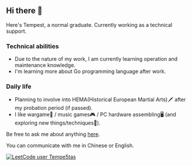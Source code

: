 ## Hi there 👋
Here's Tempest, a normal graduate. Currently working as a technical support.

### Technical abilities
- Due to the nature of my work, I am currently learning operation and maintenance knowledge.
- I'm learning more about Go programming language after work.

### Daily life
- Planning to involve into HEMA(Historical European Martial Arts)🗡 after my probation period (if passed).
- I like wargame🔫 / music games🎮 / PC hardware assembling🖥 (and exploring new things/techniques🔬).

Be free to ask me about anything [here](https://github.com/Tempe5tas/Tempe5tas/issues).

You can communicate with me in Chinese or English.

[![LeetCode user Tempe5tas](https://img.shields.io/badge/dynamic/json?style=for-the-badge&labelColor=black&color=%23ffa116&label=Rating&query=ratingQuantile&url=https%3A%2F%2Fbadge.xyli.tech/%2Fapi%2Fusers%2FTempe5tas%2Fcn%2F&logo=leetcode&logoColor=yellow)](https://leetcode.cn/Tempe5tas/)
